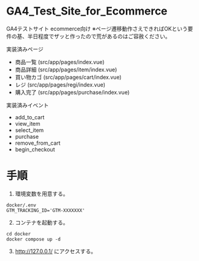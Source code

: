 # GA4_Test_Site_for_Ecommerce
GA4テストサイト ecommerce向け
※ページ遷移動作さえできればOKという要件の基、半日程度でザッと作ったので荒があるのはご容赦ください。  

実装済みページ  
 - 商品一覧 (src/app/pages/index.vue)
 - 商品詳細 (src/app/pages/item/index.vue)
 - 買い物カゴ (src/app/pages/cart/index.vue)
 - レジ (src/app/pages/regi/index.vue)
 - 購入完了 (src/app/pages/purchase/index.vue)
  
実装済みイベント
 - add_to_cart
 - view_item
 - select_item
 - purchase
 - remove_from_cart
 - begin_checkout
  
# 手順
1. 環境変数を用意する。
```
docker/.env
GTM_TRACKING_ID='GTM-XXXXXXX'
```

2. コンテナを起動する。
```
cd docker
docker compose up -d
```

3. http://127.0.0.1/ にアクセスする。


